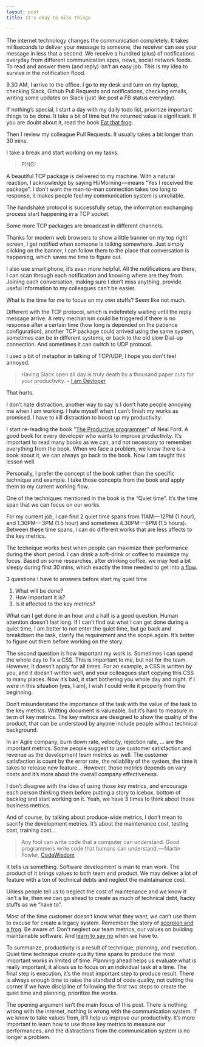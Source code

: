```yaml
---
layout: post
title: It's okay to miss things

---
```

The internet technology changes the communication completely. It takes milliseconds to deliver your message to someone, the receiver can see your message in less that a second. We receive a hundred (plus) of notifications everyday from different communication apps, news, social network feeds. To read and answer them (and reply) isn’t an easy job. This is my idea to survive in the notification flood.

9.30 AM, I arrive to the office. I go to my desk and turn on my laptop, checking Slack, Github Pull Requests and notifications, checking emails, writing some updates on Slack (just like post a FB status everyday).

If nothing’s special, I start a day with my daily todo list, prioritize important things to be done. It take a bit of time but the returned value is significant. If you are doubt about it, read the book [Eat that frog](https://www.briantracy.com/catalog/eat-that-frog-3rd-edition).

Then I review my colleague Pull Requests. It usually takes a bit longer than 30 mins.

I take a break and start working on my tasks.

> PING!

A beautiful TCP package is delivered to my machine. With a natural reaction, I acknowledge by saying Hi/Morning — means “Yes I received the package”. I don’t want the man-to-man connection takes too long to response, it makes people feel my communication system is unreliable.

The handshake protocol is successfully setup, the information exchanging process start happening in a TCP socket.

Some more TCP packages are broadcast in different channels.

Thanks for modern web browsers to show a little banner on my top right screen, I get notified when someone is talking somewhere. Just simply clicking on the banner, I can follow them to the place that conversation is happening, which saves me time to figure out.

I also use smart phone, it’s even more helpful. All the notifications are there, I can scan through each notification and knowing where are they from. Joining each conversation, making sure I don’t miss anything, provide useful information to my colleagues can’t be easier.

What is the time for me to focus on my own stuffs? Seem like not much.

Different with the TCP protocol, which is indefinitely waiting until the reply message arrive. A retry mechanism could be triggered if there is no response after a certain time (how long is depended on the patience configuration), another TCP package could arrived using the same system, sometimes can be in different systems, or back to the old slow Dial-up connection. And sometimes it can switch to UDP protocol.

I used a bit of metaphor in talking of TCP/UDP, I hope you don’t feel annoyed.

> Having Slack open all day is truly death by a thousand paper cuts for your productivity. – [I am Devloper](https://twitter.com/iamdevloper/status/977139158731972608)

That hurts.

I don’t hate distraction, another way to say is I don’t hate people annoying me when I am working. I hate myself when I can’t finish my works as promised. I have to kill distraction to boost up my productivity.

I start re-reading the book "[The Productive programmer](https://www.amazon.com/Productive-Programmer-Theory-Practice-OReilly/dp/0596519788)" of Neal Ford. A good book for every developer who wants to improve productivity. It’s important to read many books as we can, and not necessary to remember everything from the book. When we face a problem, we know there is a book about it, we can always go back to the book. Now I am taught this lesson well.

Personally, I prefer the concept of the book rather than the specific technique and example. I take those concepts from the book and apply them to my current working flow.

One of the techniques mentioned in the book is the “Quiet time”. It’s the time span that we can focus on our works.

For my current job, I can find 2 quiet time spans from 11AM — 12PM (1 hour), and 1.30PM — 3PM (1.5 hour) and sometimes 4.30PM — 6PM (1.5 hours). Between these time spans, I can do different works that are less affects to the key metrics.

The technique works best when people can maximize their performance during the short period. I can drink a soft-drink or coffee to maximize my focus. Based on some researches, after drinking coffee, we may feel a bit sleepy during first 30 mins, which exactly the time needed to get into [a flow](https://en.wikipedia.org/wiki/Flow_%28psychology%29).

3 questions I have to answers before start my quiet time

1. What will be done?
1. How important it is?
1. Is it affected to the key metrics?

What can I get done in an hour and a half is a good question. Human attention doesn’t last long. If I can’t find out what I can get done during a quiet time, I am better to not enter the quiet time, but go back and breakdown the task, clarify the requirement and the scope again. It’s better to figure out them before working on the story.

The second question is how important my work is. Sometimes I can spend the whole day to fix a CSS. This is important to me, but not for the team. However, it doesn’t apply for all times. For an example, a CSS is written by you, and it doesn’t written well, and your colleagues start copying this CSS to many places. Now it’s bad, it start bothering you whole day and night. If I were in this situation (yes, I am), I wish I could write it properly from the beginning.

Don’t misunderstand the importance of the task with the value of the task to the key metrics. Writting document is valueable, but it’s hard to measure in term of key metrics. The key metrics are designed to show the quality of the product, that can be understood by anyone include people without technical background.

In an Agile company, burn down rate, velocity, rejection rate, … are the important metrics. Some people suggest to use customer satisfaction and revenue as the development team metrics as well. The customer satisfaction is count by the error rate, the reliability of the system, the time it takes to release new feature… However, those metrics depends on vary costs and it’s more about the overall company effectiveness.

I don’t disagree with the idea of using those key metrics, and encourage each person thinking them before putting a story to icebox, bottom of backlog and start working on it. Yeah, we have 3 times to think about those business metrics.

And of course, by talking about produce-wide metrics, I don’t mean to sacrify the development metrics. It’s about the maintenance cost, testing cost, training cost…

> Any fool can write code that a computer can understand. Good programmers write code that humans can understand. — Martin Fowler, [CodeWisdom](https://twitter.com/codewisdom/status/951529719937323010?lang=en)

It tells us something. Software development is man to man work. The product of it brings values to both team and product. We may deliver a lot of feature with a ton of technical debts and neglect the maintainance cost.

Unless people tell us to neglect the cost of maintenance and we know it isn’t a lie, then we can go ahead to create as much of technical debt, hacky stuffs as we “have to”.

Most of the time customer doesn’t know what they want, we can’t use them to excuse for create a legacy system. Remember the story of [scorpion and a frog](https://en.wikipedia.org/wiki/The_Scorpion_and_the_Frog). Be aware of. Don’t neglect our team metrics, our values on building maintainable software. And [learn to say no](https://www.amazon.com/Clean-Coder-Conduct-Professional-Programmers/dp/0137081073) when we have to.

To summarize, productivity is a result of technique, planning, and execution. Quiet time technique create quality time spans to produce the most important works in limited of time. Planning ahead helps us evaluate what is really important, it allows us to focus on an individual task at a time. The final step is execution, it’s the most important step to produce result. There is always enough time to raise the standard of code quality, not cutting the corner if we have discipline of following the first two steps to create the quiet time and planning, prioritize the works.

The opening argument isn’t the main focus of this post. There is nothing wrong with the internet, nothing is wrong with the communication system. If we know to take values from, it’ll help us improve our productivity. It’s more important to learn how to use those key metrics to measure our performances, and the distractions from the communication system is no longer a problem.
